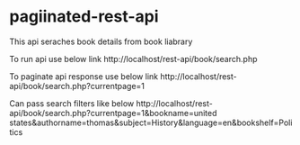 # pagiinated-rest-api
This api seraches book details from book liabrary 

To run api use below link
http://localhost/rest-api/book/search.php

To paginate api response use below link
http://localhost/rest-api/book/search.php?currentpage=1

Can pass search filters like below
http://localhost/rest-api/book/search.php?currentpage=1&bookname=united states&authorname=thomas&subject=History&language=en&bookshelf=Politics
